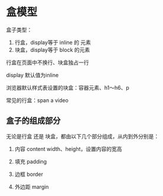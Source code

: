 # 盒模型

盒子类型：

1. 行盒，display等于 inline 的 元素
2. 块盒，display等于 block 的元素

行盒在页面中不换行、块盒独占一行

display 默认值为inline

浏览器默认样式表设置的块盒：容器元素、h1～h6、p

常见的行盒：span a video

## 盒子的组成部分

无论是行盒 还是 块盒，都由以下几个部分组成，从内到外分别是：

1. 内容 content
width、height，设置内容的宽高 

2. 填充 padding
3. 边框 border
4. 外边距 margin



